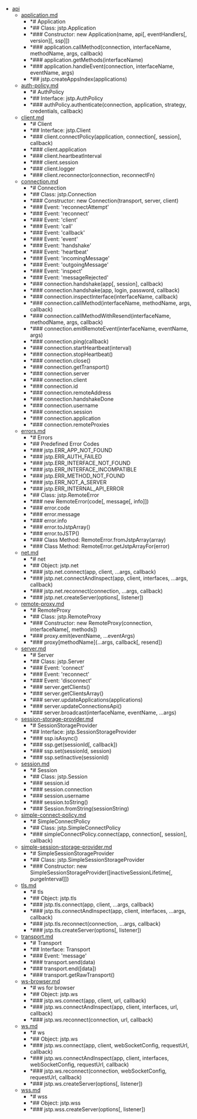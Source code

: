 - <a href = "E:\Node_projects\Node_Way\ArchivTSH_2\ArhivMetarhia_2\jstp-master\doc\api\cat.api\dir.api.md">api</a>
    - <a href = "E:\Node_projects\Node_Way\ArchivTSH_2\ArhivMetarhia_2\jstp-master\doc\api\application.md">application.md</a>
        - *# Application
        - *## Class: jstp.Application
        - *### Constructor: new Application(name, api\[, eventHandlers\[, version\]\[, ssp\]\])
        - *### application.callMethod(connection, interfaceName, methodName, args, callback)
        - *### application.getMethods(interfaceName)
        - *### application.handleEvent(connection, interfaceName, eventName, args)
        - *## jstp.createAppsIndex(applications)
    - <a href = "E:\Node_projects\Node_Way\ArchivTSH_2\ArhivMetarhia_2\jstp-master\doc\api\auth-policy.md">auth-policy.md</a>
        - *# AuthPolicy
        - *## Interface: jstp.AuthPolicy
        - *### authPolicy.authenticate(connection, application, strategy, credentials, callback)
    - <a href = "E:\Node_projects\Node_Way\ArchivTSH_2\ArhivMetarhia_2\jstp-master\doc\api\client.md">client.md</a>
        - *# Client
        - *## Interface: jstp.Client
        - *### client.connectPolicy(application, connection\[, session\], callback)
        - *### client.application
        - *### client.heartbeatInterval
        - *### client.session
        - *### client.logger
        - *### client.reconnector(connection, reconnectFn)
    - <a href = "E:\Node_projects\Node_Way\ArchivTSH_2\ArhivMetarhia_2\jstp-master\doc\api\connection.md">connection.md</a>
        - *# Connection
        - *## Class: jstp.Connection
        - *### Constructor: new Connection(transport, server, client)
        - *### Event: 'reconnectAttempt'
        - *### Event: 'reconnect'
        - *### Event: 'client'
        - *### Event: 'call'
        - *### Event: 'callback'
        - *### Event: 'event'
        - *### Event: 'handshake'
        - *### Event: 'heartbeat'
        - *### Event: 'incomingMessage'
        - *### Event: 'outgoingMessage'
        - *### Event: 'inspect'
        - *### Event: 'messageRejected'
        - *### connection.handshake(app\[, session\], callback)
        - *### connection.handshake(app, login, password, callback)
        - *### connection.inspectInterface(interfaceName, callback)
        - *### connection.callMethod(interfaceName, methodName, args, callback)
        - *### connection.callMethodWithResend(interfaceName, methodName, args, callback)
        - *### connection.emitRemoteEvent(interfaceName, eventName, args)
        - *### connection.ping(callback)
        - *### connection.startHeartbeat(interval)
        - *### connection.stopHeartbeat()
        - *### connection.close()
        - *### connection.getTransport()
        - *### connection.server
        - *### connection.client
        - *### connection.id
        - *### connection.remoteAddress
        - *### connection.handshakeDone
        - *### connection.username
        - *### connection.session
        - *### connection.application
        - *### connection.remoteProxies
    - <a href = "E:\Node_projects\Node_Way\ArchivTSH_2\ArhivMetarhia_2\jstp-master\doc\api\errors.md">errors.md</a>
        - *# Errors
        - *## Predefined Error Codes
        - *### jstp.ERR_APP_NOT_FOUND
        - *### jstp.ERR_AUTH_FAILED
        - *### jstp.ERR_INTERFACE_NOT_FOUND
        - *### jstp.ERR_INTERFACE_INCOMPATIBLE
        - *### jstp.ERR_METHOD_NOT_FOUND
        - *### jstp.ERR_NOT_A_SERVER
        - *### jstp.ERR_INTERNAL_API_ERROR
        - *## Class: jstp.RemoteError
        - *### new RemoteError(code\[, message\[, info\]\])
        - *### error.code
        - *### error.message
        - *### error.info
        - *### error.toJstpArray()
        - *### error.toJSTP()
        - *### Class Method: RemoteError.fromJstpArray(array)
        - *### Class Method: RemoteError.getJstpArrayFor(error)
    - <a href = "E:\Node_projects\Node_Way\ArchivTSH_2\ArhivMetarhia_2\jstp-master\doc\api\net.md">net.md</a>
        - *# net
        - *## Object: jstp.net
        - *### jstp.net.connect(app, client, ...args, callback)
        - *### jstp.net.connectAndInspect(app, client, interfaces, ...args, callback)
        - *### jstp.net.reconnect(connection, ...args, callback)
        - *### jstp.net.createServer(options\[, listener\])
    - <a href = "E:\Node_projects\Node_Way\ArchivTSH_2\ArhivMetarhia_2\jstp-master\doc\api\remote-proxy.md">remote-proxy.md</a>
        - *# RemoteProxy
        - *## Class: jstp.RemoteProxy
        - *### Constructor: new RemoteProxy(connection, interfaceName\[, methods\])
        - *### proxy.emit(eventName, ...eventArgs)
        - *### proxy\[methodName\](...args, callback\[, resend\])
    - <a href = "E:\Node_projects\Node_Way\ArchivTSH_2\ArhivMetarhia_2\jstp-master\doc\api\server.md">server.md</a>
        - *# Server
        - *## Class: jstp.Server
        - *### Event: 'connect'
        - *### Event: 'reconnect'
        - *### Event: 'disconnect'
        - *### server.getClients()
        - *### server.getClientsArray()
        - *### server.updateApplications(applications)
        - *### server.updateConnectionsApi()
        - *### server.broadcast(interfaceName, eventName, ...args)
    - <a href = "E:\Node_projects\Node_Way\ArchivTSH_2\ArhivMetarhia_2\jstp-master\doc\api\session-storage-provider.md">session-storage-provider.md</a>
        - *# SessionStorageProvider
        - *## Interface: jstp.SessionStorageProvider
        - *### ssp.isAsync()
        - *### ssp.get(sessionId\[, callback\])
        - *### ssp.set(sessionId, session)
        - *### ssp.setInactive(sessionId)
    - <a href = "E:\Node_projects\Node_Way\ArchivTSH_2\ArhivMetarhia_2\jstp-master\doc\api\session.md">session.md</a>
        - *# Session
        - *## Class: jstp.Session
        - *### session.id
        - *### session.connection
        - *### session.username
        - *### session.toString()
        - *### Session.fromString(sessionString)
    - <a href = "E:\Node_projects\Node_Way\ArchivTSH_2\ArhivMetarhia_2\jstp-master\doc\api\simple-connect-policy.md">simple-connect-policy.md</a>
        - *# SimpleConnectPolicy
        - *## Class: jstp.SimpleConnectPolicy
        - *### simpleConnectPolicy.connect(app, connection\[, session], callback)
    - <a href = "E:\Node_projects\Node_Way\ArchivTSH_2\ArhivMetarhia_2\jstp-master\doc\api\simple-session-storage-provider.md">simple-session-storage-provider.md</a>
        - *# SimpleSessionStorageProvider
        - *## Class: jstp.SimpleSessionStorageProvider
        - *### Constructor: new SimpleSessionStorageProvider(\[inactiveSessionLifetime\[, purgeInterval\]\])
    - <a href = "E:\Node_projects\Node_Way\ArchivTSH_2\ArhivMetarhia_2\jstp-master\doc\api\tls.md">tls.md</a>
        - *# tls
        - *## Object: jstp.tls
        - *### jstp.tls.connect(app, client, ...args, callback)
        - *### jstp.tls.connectAndInspect(app, client, interfaces, ...args, callback)
        - *### jstp.tls.reconnect(connection, ...args, callback)
        - *### jstp.tls.createServer(options\[, listener\])
    - <a href = "E:\Node_projects\Node_Way\ArchivTSH_2\ArhivMetarhia_2\jstp-master\doc\api\transport.md">transport.md</a>
        - *# Transport
        - *## Interface: Transport
        - *### Event: 'message'
        - *### transport.send(data)
        - *### transport.end(\[data\])
        - *### transport.getRawTransport()
    - <a href = "E:\Node_projects\Node_Way\ArchivTSH_2\ArhivMetarhia_2\jstp-master\doc\api\ws-browser.md">ws-browser.md</a>
        - *# ws for browser
        - *## Object: jstp.ws
        - *### jstp.ws.connect(app, client, url, callback)
        - *### jstp.ws.connectAndInspect(app, client, interfaces, url, callback)
        - *### jstp.ws.reconnect(connection, url, callback)
    - <a href = "E:\Node_projects\Node_Way\ArchivTSH_2\ArhivMetarhia_2\jstp-master\doc\api\ws.md">ws.md</a>
        - *# ws
        - *## Object: jstp.ws
        - *### jstp.ws.connect(app, client, webSocketConfig, requestUrl, callback)
        - *### jstp.ws.connectAndInspect(app, client, interfaces, webSocketConfig, requestUrl, callback)
        - *### jstp.ws.reconnect(connection, webSocketConfig, requestUrl, callback)
        - *### jstp.ws.createServer(options\[, listener\])
    - <a href = "E:\Node_projects\Node_Way\ArchivTSH_2\ArhivMetarhia_2\jstp-master\doc\api\wss.md">wss.md</a>
        - *# wss
        - *## Object: jstp.wss
        - *### jstp.wss.createServer(options\[, listener\])
